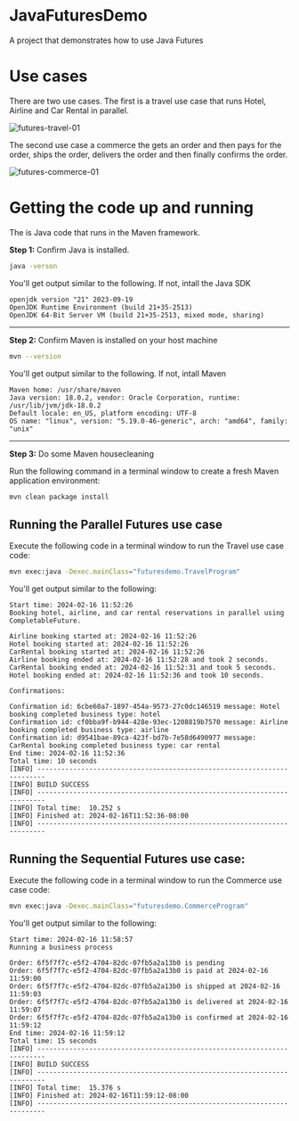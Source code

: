 # JavaFuturesDemo
A project that demonstrates how to use Java Futures

# Use cases

There are two use cases. The first is a travel use case that runs Hotel, Airline and Car Rental in parallel.

![futures-travel-01](https://github.com/reselbob/JavaFuturesDemo/assets/1110569/2b49ce70-e003-4f31-b9cb-8007816da47a)


The second use case a commerce the gets an order and then pays for the order, ships the order, delivers the order and then finally confirms the order.

![futures-commerce-01](https://github.com/reselbob/JavaFuturesDemo/assets/1110569/fe74af89-2319-46c5-9d82-419e2fd9d28e)


# Getting the code up and running

The is Java code that runs in the Maven framework.

**Step 1:**  Confirm Java is installed.

```bash
java -verson
```

You'll get output similar to the following. If not, intall the Java SDK

```text
openjdk version "21" 2023-09-19
OpenJDK Runtime Environment (build 21+35-2513)
OpenJDK 64-Bit Server VM (build 21+35-2513, mixed mode, sharing)

```

---

**Step 2:** Confirm Maven is installed on your host machine

```bash
mvn --version
```

You'll get output similar to the following. If not, intall Maven

```
Maven home: /usr/share/maven
Java version: 18.0.2, vendor: Oracle Corporation, runtime: /usr/lib/jvm/jdk-18.0.2
Default locale: en_US, platform encoding: UTF-8
OS name: "linux", version: "5.19.0-46-generic", arch: "amd64", family: "unix"
```

---

**Step 3:** Do some Maven housecleaning

Run the following command in a terminal window to create a fresh Maven application environment:
```bash
mvn clean package install
```

## Running the Parallel Futures use case

Execute the following code in a terminal window to run the Travel use case code:

```bash
mvn exec:java -Dexec.mainClass="futuresdemo.TravelProgram"
```

You'll get output similar to the following:

```text
Start time: 2024-02-16 11:52:26
Booking hotel, airline, and car rental reservations in parallel using CompletableFuture.

Airline booking started at: 2024-02-16 11:52:26
Hotel booking started at: 2024-02-16 11:52:26
CarRental booking started at: 2024-02-16 11:52:26
Airline booking ended at: 2024-02-16 11:52:28 and took 2 seconds.
CarRental booking ended at: 2024-02-16 11:52:31 and took 5 seconds.
Hotel booking ended at: 2024-02-16 11:52:36 and took 10 seconds.

Confirmations:

Confirmation id: 6cbe60a7-1897-454a-9573-27c0dc146519 message: Hotel booking completed business type: hotel
Confirmation id: cf0bba9f-b944-428e-93ec-1208819b7570 message: Airline booking completed business type: airline
Confirmation id: d9541bae-89ca-423f-bd7b-7e58d6490977 message: CarRental booking completed business type: car rental
End time: 2024-02-16 11:52:36
Total time: 10 seconds
[INFO] ------------------------------------------------------------------------
[INFO] BUILD SUCCESS
[INFO] ------------------------------------------------------------------------
[INFO] Total time:  10.252 s
[INFO] Finished at: 2024-02-16T11:52:36-08:00
[INFO] ------------------------------------------------------------------------

```

## Running the Sequential Futures use case:

Execute the following code in a terminal window to run the Commerce use case code:

```bash
mvn exec:java -Dexec.mainClass="futuresdemo.CommerceProgram"
```

You'll get output similar to the following:

```text
Start time: 2024-02-16 11:58:57
Running a business process

Order: 6f5f7f7c-e5f2-4704-82dc-07fb5a2a13b0 is pending
Order: 6f5f7f7c-e5f2-4704-82dc-07fb5a2a13b0 is paid at 2024-02-16 11:59:00
Order: 6f5f7f7c-e5f2-4704-82dc-07fb5a2a13b0 is shipped at 2024-02-16 11:59:03
Order: 6f5f7f7c-e5f2-4704-82dc-07fb5a2a13b0 is delivered at 2024-02-16 11:59:07
Order: 6f5f7f7c-e5f2-4704-82dc-07fb5a2a13b0 is confirmed at 2024-02-16 11:59:12
End time: 2024-02-16 11:59:12
Total time: 15 seconds
[INFO] ------------------------------------------------------------------------
[INFO] BUILD SUCCESS
[INFO] ------------------------------------------------------------------------
[INFO] Total time:  15.376 s
[INFO] Finished at: 2024-02-16T11:59:12-08:00
[INFO] ------------------------------------------------------------------------
```

